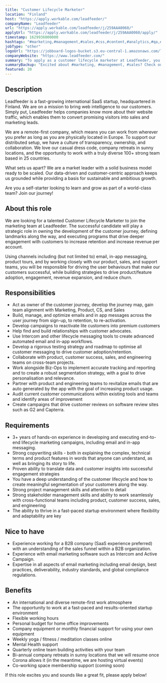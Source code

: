```yaml
---
title: "Customer Lifecycle Marketer"
location: "Finland"
host: "https://apply.workable.com/leadfeeder/"
companyName: "Leadfeeder"
url: "https://apply.workable.com/leadfeeder/j/259AAA0060/"
applyUrl: "https://apply.workable.com/leadfeeder/j/259AAA0060/apply/"
timestamp: 1629936000000
hashtags: "#marketing,#management,#sales,#css,#content,#analytics,#qa,#translation,#ui/ux"
jobType: "other"
logoUrl: "https://jobboard-logos-bucket.s3.eu-central-1.amazonaws.com/leadfeeder"
companyWebsite: "https://www.leadfeeder.com/"
summary: "To apply as a customer lifecycle marketer at Leadfeeder, you preferably need to have 3+ years of hands-on experience in developing and executing end-to-end lifecycle marketing campaigns, including email and in-app messaging."
summaryBackup: "Excited about #marketing, #management, #sales? Check out this job post!"
featured: 20
---
```


## Description

Leadfeeder is a fast-growing international SaaS startup, headquartered in Finland. We are on a mission to bring web intelligence to our customers. Simply put, Leadfeeder helps companies know more about their website traffic, which enables them to convert promising visitors into sales and marketing leads.

We are a remote-first company, which means you can work from wherever you prefer as long as you are physically located in Europe. To support our distributed setup, we have a culture of transparency, ownership, and collaboration. We love our casual dress code, company retreats in sunny locations, and the opportunity to work with a truly diverse 100+ strong team based in 25 countries.

What sets us apart? We are a market leader with a solid business model ready to be scaled. Our data-driven and customer-centric approach keeps us grounded while providing a basis for sustainable and ambitious growth.

Are you a self-starter looking to learn and grow as part of a world-class team? Join our journey!

## About this role

We are looking for a talented Customer Lifecycle Marketer to join the marketing team at Leadfeeder. The successful candidate will play a strategic role in owning the development of the customer journey, defining landmarks along the way, and executing programs that drive deeper engagement with customers to increase retention and increase revenue per account.

Using channels including (but not limited to) email, in-app messaging, product tours, and by working closely with our product, sales, and support teams, you will be responsible for driving the user behaviours that make our customers successful, while building strategies to drive product/feature adoption, engagement, revenue expansion, and reduce churn.

## Responsibilities

*   Act as owner of the customer journey, develop the journey map, gain team alignment with Marketing, Product, CS, and Sales
*   Build, manage, and optimize emails and in app messages across the user journey from sign-up, to retention, to re-activation.
*   Develop campaigns to reactivate lite customers into premium customers
*   Help find and build relationships with customer advocates.
*   Use Intercom and other lifecycle messaging tools to create advanced automated email and in-app workflows.
*   Develop a rigorous testing strategy and roadmap to optimise all customer messaging to drive customer adoption/retention.
*   Collaborate with product, customer success, sales, and engineering teams on cross-team projects.
*   Work alongside Biz-Ops to implement accurate tracking and reporting and to create a robust segmentation strategy, with a goal to drive personalisation and relevance.
*   Partner with product and engineering teams to revitalize emails that are auto generated by the app with the goal of increasing product usage.
*   Audit current customer communications within existing tools and teams and identify areas of improvement
*   Create campaigns that drive customer reviews on software review sites such as G2 and Capterra.

## Requirements

*   3+ years of hands-on experience in developing and executing end-to-end lifecycle marketing campaigns, including email and in-app messaging.
*   Strong copywriting skills - both in explaining the complex, technical terms and product features in words that anyone can understand, as well as bringing its story to life.
*   Proven ability to translate data and customer insights into successful engagement strategies
*   You have a deep understanding of the customer lifecycle and how to create meaningful segmentation of your customers along the way.
*   Strong project management skills and attention to detail
*   Strong stakeholder management skills and ability to work seamlessly with cross-functional teams including product, customer success, sales, and engineering
*   The ability to thrive in a fast-paced startup environment where flexibility and adaptability are key

## Nice to have

*   Experience working for a B2B company (SaaS experience preferred) with an understanding of the sales funnel within a B2B organization.
*   Experience with email marketing software such as Intercom and Active Campaign.
*   Expertise in all aspects of email marketing including email design, best practices, deliverability, industry standards, and global compliance regulations.

## Benefits

*   An international and diverse remote-first work atmosphere
*   The opportunity to work at a fast-paced and results-oriented startup environment
*   Flexible working hours
*   Personal budget for home office improvements
*   Company equipment or monthly financial support for using your own equipment
*   Weekly yoga / fitness / meditation classes online
*   Mental Health support
*   Quarterly online team building activities with your team
*   Bi-annual company retreats in sunny locations that we will resume once Corona allows it (in the meantime, we are hosting virtual events)
*   Co-working space membership support (coming soon)

If this role excites you and sounds like a great fit, please apply below!
